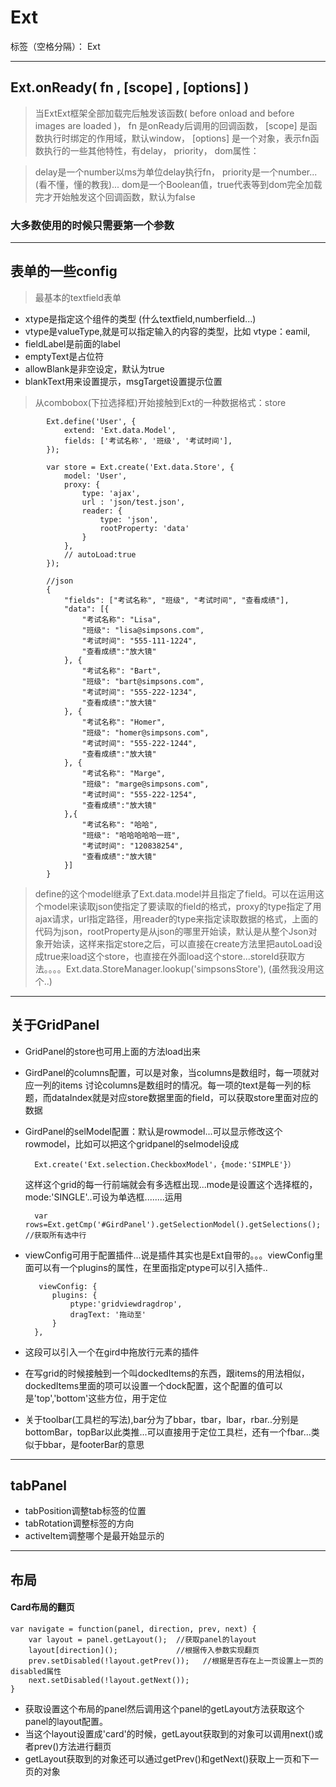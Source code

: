 ﻿# Ext

标签（空格分隔）： Ext

---
## Ext.onReady( fn , [scope] , [options] )
> 当ExtExt框架全部加载完后触发该函数( before onload and before images are loaded )，
fn 是onReady后调用的回调函数，
[scope] 是函数执行时绑定的作用域，默认window，
[options] 是一个对象，表示fn函数执行的一些其他特性，有delay， priority， dom属性：

> delay是一个number以ms为单位delay执行fn，
priority是一个number...(看不懂，懂的教我)...
dom是一个Boolean值，true代表等到dom完全加载完才开始触发这个回调函数，默认为false

### 大多数使用的时候只需要第一个参数


----------


## 表单的一些config
> 最基本的textfield表单

- xtype是指定这个组件的类型 (什么textfield,numberfield...)
- vtype是valueType,就是可以指定输入的内容的类型，比如 vtype：eamil,
- fieldLabel是前面的label
- emptyText是占位符
- allowBlank是非空设定，默认为true
- blankText用来设置提示，msgTarget设置提示位置

> 从combobox(下拉选择框)开始接触到Ext的一种数据格式：store



            Ext.define('User', {
			    extend: 'Ext.data.Model',
			    fields: ['考试名称', '班级', '考试时间'],
			});

			var store = Ext.create('Ext.data.Store', {
			    model: 'User',
			    proxy: {
			        type: 'ajax',
			        url : 'json/test.json',
			        reader: {
			        	type: 'json',
			        	rootProperty: 'data'
			        }
			    },
			    // autoLoad:true
			});
			
			//json
			{
            	"fields": ["考试名称", "班级", "考试时间", "查看成绩"],
                "data": [{
                    "考试名称": "Lisa",
                    "班级": "lisa@simpsons.com",
                    "考试时间": "555-111-1224",
                    "查看成绩":"放大镜"
                }, {
                    "考试名称": "Bart",
                    "班级": "bart@simpsons.com",
                    "考试时间": "555-222-1234",
                    "查看成绩":"放大镜"
                }, {
                    "考试名称": "Homer",
                    "班级": "homer@simpsons.com",
                    "考试时间": "555-222-1244",
                    "查看成绩":"放大镜"
                }, {
                    "考试名称": "Marge",
                    "班级": "marge@simpsons.com",
                    "考试时间": "555-222-1254",
                    "查看成绩":"放大镜"
                },{
                    "考试名称": "哈哈",
                    "班级": "哈哈哈哈哈一班",
                    "考试时间": "120838254",
                    "查看成绩":"放大镜"
                }]
            }

> define的这个model继承了Ext.data.model并且指定了field。可以在运用这个model来读取json使指定了要读取的field的格式，proxy的type指定了用ajax请求，url指定路径，用reader的type来指定读取数据的格式，上面的代码为json，rootProperty是从json的哪里开始读，默认是从整个Json对象开始读，这样来指定store之后，可以直接在create方法里把autoLoad设成true来load这个store，也直接在外面load这个store...storeId获取方法。。。。Ext.data.StoreManager.lookup('simpsonsStore'),
(虽然我没用这个..)


----------
## 关于GridPanel
- GridPanel的store也可用上面的方法load出来
- GirdPanel的columns配置，可以是对象，当columns是数组时，每一项就对应一列的items
讨论columns是数组时的情况。每一项的text是每一列的标题，而dataIndex就是对应store数据里面的field，可以获取store里面对应的数据
- GirdPanel的selModel配置：默认是rowmodel...可以显示修改这个rowmodel，比如可以把这个gridpanel的selmodel设成
 

        Ext.create('Ext.selection.CheckboxModel'，{mode:'SIMPLE'}）

  这样这个grid的每一行前端就会有多选框出现...mode是设置这个选择框的，mode:'SINGLE'..可设为单选框........运用


        var rows=Ext.getCmp('#GirdPanel').getSelectionModel().getSelections(); //获取所有选中行


- viewConfig可用于配置插件...说是插件其实也是Ext自带的。。。viewConfig里面可以有一个plugins的属性，在里面指定ptype可以引入插件..


         viewConfig: {
			plugins: {
				ptype:'gridviewdragdrop',
				dragText: '拖动至'
			}
		},
- 这段可以引入一个在gird中拖放行元素的插件
- 在写grid的时候接触到一个叫dockedItems的东西，跟items的用法相似，dockedItems里面的项可以设置一个dock配置，这个配置的值可以是'top','bottom'这些方位，用于定位
- 关于toolbar(工具栏的写法),bar分为了bbar，tbar，lbar，rbar..分别是bottomBar，topBar以此类推...可以直接用于定位工具栏，还有一个fbar...类似于bbar，是footerBar的意思


----------
## tabPanel
- tabPosition调整tab标签的位置
- tabRotation调整标签的方向
- activeItem调整哪个是最开始显示的


----------
## 布局
#### Card布局的翻页

    var navigate = function(panel, direction, prev, next) {
		var layout = panel.getLayout();  //获取panel的layout
		layout[direction]();             //根据传入参数实现翻页
		prev.setDisabled(!layout.getPrev());   //根据是否存在上一页设置上一页的disabled属性
		next.setDisabled(!layout.getNext());
	}

- 获取设置这个布局的panel然后调用这个panel的getLayout方法获取这个panel的layout配置。
- 当这个layout设置成'card'的时候，getLayout获取到的对象可以调用next()或者prev()方法进行翻页
- getLayout获取到的对象还可以通过getPrev()和getNext()获取上一页和下一页的对象